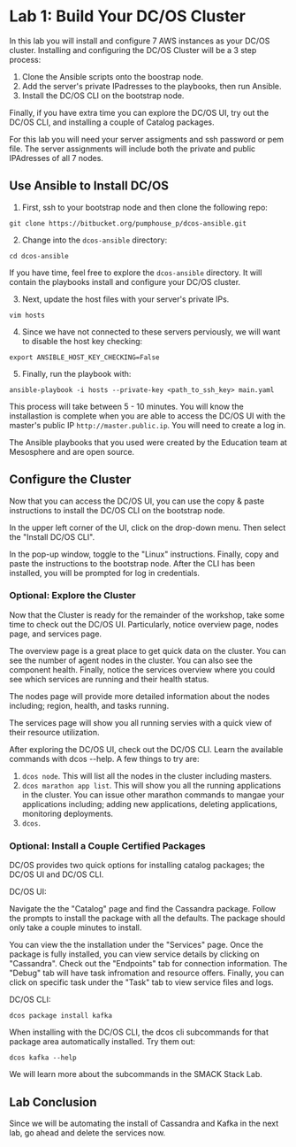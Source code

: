 # Lab 1: Build Your DC/OS Cluster

In this lab you will install and configure 7 AWS instances as your DC/OS
cluster. Installing and configuring the DC/OS Cluster will be a 3 step process:

1. Clone the Ansible scripts onto the boostrap node.
2. Add the server's private IPadresses to the playbooks, then run Ansible.
3. Install the DC/OS CLI on the bootstrap node.

Finally, if you have extra time you can explore the DC/OS UI, try out the DC/OS
CLI, and installing a couple of Catalog packages.

For this lab you will need your server assigments and ssh password or pem file. The server assignments will include both the private and public IPAdresses of all 7 nodes. 

## Use Ansible to Install DC/OS

1. First, ssh to your bootstrap node and then clone the following repo:

`git clone https://bitbucket.org/pumphouse_p/dcos-ansible.git`

2. Change into the `dcos-ansible` directory:

`cd dcos-ansible`

If you have time, feel free to explore the `dcos-ansible` directory. It will
contain the playbooks install and configure your DC/OS cluster.

3. Next, update the host files with your server's private IPs.

`vim hosts`

4. Since we have not connected to these servers perviously, we will want to
disable the host key checking:

`export ANSIBLE_HOST_KEY_CHECKING=False`

5. Finally, run the playbook with:

`ansible-playbook -i hosts --private-key <path_to_ssh_key> main.yaml`

This process will take between 5 - 10 minutes. You will know the installastion
is complete when you are able to access the DC/OS UI with the master's public
IP `http://master.public.ip`. You will need to create a log in. 

The Ansible playbooks that you used were created by the Education team at Mesosphere and are open source.

## Configure the Cluster

Now that you can access the DC/OS UI, you can use the copy & paste instructions
to install the DC/OS CLI on the bootstrap node. 

In the upper left corner of the UI, click on the drop-down menu. Then select
the "Install DC/OS CLI".

In the pop-up window, toggle to the "Linux" instructions. Finally, copy and
paste the instructions to the bootstrap node. After the CLI has been installed,
you will be prompted for log in credentials. 

### Optional: Explore the Cluster

Now that the Cluster is ready for the remainder of the workshop, take some time
to check out the DC/OS UI. Particularly, notice overview page, nodes page, and
services page. 

The overview page is a great place to get quick data on the cluster. You can
see the number of agent nodes in the cluster. You can also see the component
health. Finally, notice the services overview where you could see which
services are running and their health status. 

The nodes page will provide more detailed information about the nodes
including; region, health, and tasks running.

The services page will show you all running servies with a quick view of their
resource utilization. 

After exploring the DC/OS UI, check out the DC/OS CLI. Learn the available commands with dcos --help. A few things to try are:

1. `dcos node`. This will list all the nodes in the cluster including masters.
2. `dcos marathon app list`. This will show you all the running applications in the cluster. You can issue other marathon commands to mangae your applications including; adding new applications, deleting applications, monitoring deployments.
3. `dcos`. 

### Optional: Install a Couple Certified Packages

DC/OS provides two quick options for installing catalog packages; the DC/OS UI
and DC/OS CLI. 

DC/OS UI:

Navigate the the "Catalog" page and find the Cassandra package. Follow the
prompts to install the package with all the defaults. The package should only
take a couple minutes to install. 

You can view the the installation under the "Services" page. Once the package
is fully installed, you can view service details by clicking on "Cassandra".
Check out the "Endpoints" tab for connection information. The "Debug" tab will
have task infromation and resource offers. Finally, you can click on specific
task under the "Task" tab to view service files and logs. 

DC/OS CLI:

`dcos package install kafka`

When installing with the DC/OS CLI, the dcos cli subcommands for that package
area automatically installed. Try them out:

`dcos kafka --help`

We will learn more about the subcommands in the SMACK Stack Lab.

## Lab Conclusion

Since we will be automating the install of Cassandra and Kafka in the next lab,
go ahead and delete the services now. 



